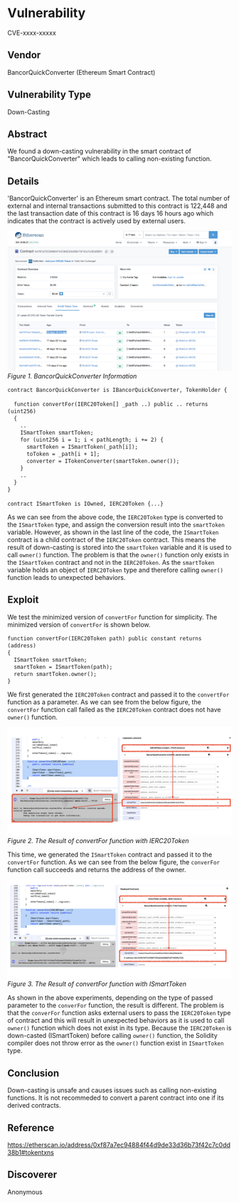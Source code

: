 # Vulnerability
CVE-xxxx-xxxxx

## Vendor
BancorQuickConverter (Ethereum Smart Contract)

## Vulnerability Type
Down-Casting

## Abstract
We found a down-casting vulnerability in the smart contract of "BancorQuickConverter" which leads to calling non-existing function.

## Details
'BancorQuickConverter' is an Ethereum smart contract. 
The total number of external and internal transactions submitted to this contract is 122,448 and the last transaction date of this contract is 16 days 16 hours ago which indicates that the contract is actively used by external users.

![](./img/type_00_1.png)
  *Figure 1. BancorQuickConverter Information*

```
contract BancorQuickConverter is IBancorQuickConverter, TokenHolder {
	
  function convertFor(IERC20Token[] _path ..) public .. returns (uint256)
  {
    ..
    ISmartToken smartToken;
    for (uint256 i = 1; i < pathLength; i += 2) {
      smartToken = ISmartToken(_path[i]);
      toToken = _path[i + 1];
      converter = ITokenConverter(smartToken.owner());
    }
    ..
  }
}

contract ISmartToken is IOwned, IERC20Token {...}

```
As we can see from the above code, the `IERC20Token` type is converted to the `ISmartToken` type, and assign the conversion result into the `smartToken` variable.
However, as shown in the last line of the code, the `ISmartToken` contract is a child contract of the `IERC20Token` contract.
This means the result of down-casting is stored into the `smartToken` variable and it is used to call `owner()` function.
The problem is that the `owner()` function only exists in the `ISmartToken` contract and not in the `IERC20Token`.
As the `smartToken` variable holds an object of `IERC20Token` type and therefore calling `owner()` function leads to unexpected behaviors.

## Exploit
We test the minimized version of `convertFor` function for simplicity.
The minimized version of `convertFor` is shown below.

```
function convertFor(IERC20Token path) public constant returns (address)
{
  ISmartToken smartToken;
  smartToken = ISmartToken(path);
  return smartToken.owner();
}
```
We first generated the `IERC20Token` contract and passed it to the `convertFor` function as a parameter.
As we can see from the below figure, the `convertFor` function call failed as the `IERC20Token` contract does not have `owner()` function. 

  ![](./img/type_00_2.png)
  *Figure 2. The Result of convertFor function with IERC20Token*

This time, we generated the `ISmartToken` contract and passed it to the `convertFor` function.
As we can see from the below figure, the `converFor` function call succeeds and returns the address of the owner.

  ![](./img/type_00_3.png)
  *Figure 3. The Result of convertFor function with ISmartToken*

As shown in the above experiments, depending on the type of passed parameter to the `converFor` function, the result is different.
The problem is that the `converFor` function asks external users to pass the `IERC20Token` type of contract and this will result in unexpected behaviors as it is used to call `owner()` function which does not exist in its type. Because the `IERC20Token` is down-casted (ISmartToken) before calling `owner()` function, the Solidity compiler does not throw error as the `owner()` function exist in `ISmartToken` type.

## Conclusion
Down-casting is unsafe and causes issues such as calling non-existing functions.
It is not recommeded to convert a parent contract into one if its derived contracts.

## Reference
https://etherscan.io/address/0xf87a7ec94884f44d9de33d36b73f42c7c0dd38b1#tokentxns

## Discoverer
Anonymous
